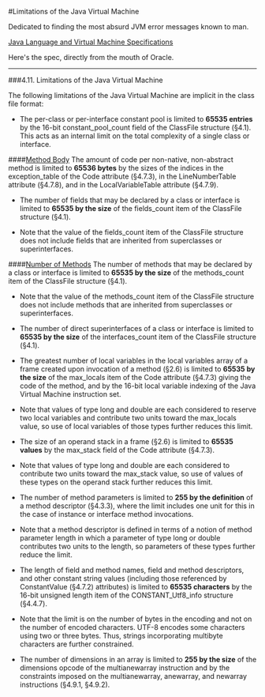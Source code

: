 #Limitations of the Java Virtual Machine

Dedicated to finding the most absurd JVM error messages known to man.

[Java Language and Virtual Machine Specifications](http://docs.oracle.com/javase/specs/)


Here's the spec, directly from the mouth of Oracle.

---

###4.11. Limitations of the Java Virtual Machine

The following limitations of the Java Virtual Machine are implicit in the class file format:

* The per-class or per-interface constant pool is limited to **65535 entries** by the 16-bit constant_pool_count field of the ClassFile structure (§4.1). This acts as an internal limit on the total complexity of a single class or interface.

####[Method Body](src/method_body/README.md)
The amount of code per non-native, non-abstract method is limited to **65536 bytes** by the sizes of the indices in the exception_table of the Code attribute (§4.7.3), in the LineNumberTable attribute (§4.7.8), and in the LocalVariableTable attribute (§4.7.9).

* The number of fields that may be declared by a class or interface is limited to **65535 by the size** of the fields_count item of the ClassFile structure (§4.1).

* Note that the value of the fields_count item of the ClassFile structure does not include fields that are inherited from superclasses or superinterfaces.

####[Number of Methods](src/number_of_methods/README.md)
The number of methods that may be declared by a class or interface is limited to **65535 by the size** of the methods_count item of the ClassFile structure (§4.1).

* Note that the value of the methods_count item of the ClassFile structure does not include methods that are inherited from superclasses or superinterfaces.

* The number of direct superinterfaces of a class or interface is limited to **65535 by the size** of the interfaces_count item of the ClassFile structure (§4.1).

* The greatest number of local variables in the local variables array of a frame created upon invocation of a method (§2.6) is limited to **65535 by the size** of the max_locals item of the Code attribute (§4.7.3) giving the code of the method, and by the 16-bit local variable indexing of the Java Virtual Machine instruction set.

* Note that values of type long and double are each considered to reserve two local variables and contribute two units toward the max_locals value, so use of local variables of those types further reduces this limit.

* The size of an operand stack in a frame (§2.6) is limited to **65535 values** by the max_stack field of the Code attribute (§4.7.3).

* Note that values of type long and double are each considered to contribute two units toward the max_stack value, so use of values of these types on the operand stack further reduces this limit.

* The number of method parameters is limited to **255 by the definition** of a method descriptor (§4.3.3), where the limit includes one unit for this in the case of instance or interface method invocations.

* Note that a method descriptor is defined in terms of a notion of method parameter length in which a parameter of type long or double contributes two units to the length, so parameters of these types further reduce the limit.

* The length of field and method names, field and method descriptors, and other constant string values (including those referenced by ConstantValue (§4.7.2) attributes) is limited to **65535 characters** by the 16-bit unsigned length item of the CONSTANT_Utf8_info structure (§4.4.7).

* Note that the limit is on the number of bytes in the encoding and not on the number of encoded characters. UTF-8 encodes some characters using two or three bytes. Thus, strings incorporating multibyte characters are further constrained.

* The number of dimensions in an array is limited to **255 by the size** of the dimensions opcode of the multianewarray instruction and by the constraints imposed on the multianewarray, anewarray, and newarray instructions (§4.9.1, §4.9.2).

